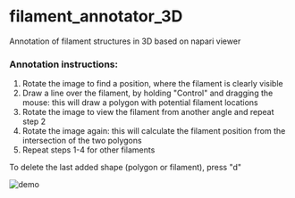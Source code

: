 # filament_annotator_3D

Annotation of filament structures in 3D based on napari viewer

### Annotation instructions:

1. Rotate the image to find a position, where the filament is clearly visible
2. Draw a line over the filament, by holding "Control" and dragging the mouse: this will draw a polygon with potential filament locations
3. Rotate the image to view the filament from another angle and repeat step 2
4. Rotate the image again: this will calculate the filament position from the intersection of the two polygons
5. Repeat steps 1-4 for other filaments

To delete the last added shape (polygon or filament), press "d"

![demo](demo.gif)
